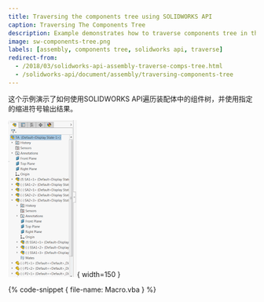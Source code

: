 ```yaml
---
title: Traversing the components tree using SOLIDWORKS API
caption: Traversing The Components Tree
description: Example demonstrates how to traverse components tree in the assembly and output the result using the specified indentation symbol
image: sw-components-tree.png
labels: [assembly, components tree, solidworks api, traverse]
redirect-from:
  - /2018/03/solidworks-api-assembly-traverse-comps-tree.html
  - /solidworks-api/document/assembly/traversing-components-tree
---
```


这个示例演示了如何使用SOLIDWORKS API遍历装配体中的组件树，并使用指定的缩进符号输出结果。

![组件树](sw-components-tree.png){ width=150 }

{% code-snippet { file-name: Macro.vba } %}